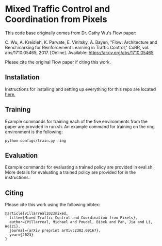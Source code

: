 # Mixed Traffic Control and Coordination from Pixels

This code base originally comes from Dr. Cathy Wu's Flow paper:

C. Wu, A. Kreidieh, K. Parvate, E. Vinitsky, A. Bayen, "Flow: Architecture and Benchmarking for Reinforcement Learning in Traffic Control," CoRR, vol. abs/1710.05465, 2017. [Online]. Available: https://arxiv.org/abs/1710.05465

Please cite the original Flow paper if citing this work.

## Installation

Instructions for installing and setting up everything for this repo are located [here.](https://docs.google.com/document/d/1Niz2ysr3W74fNFhhazhC540pEqdYxzkTznYa0d7TiiU/edit?usp=sharing)

## Training

Example commands for training each of the five environments from the paper are provided in run.sh. An example command for training on the ring environment is the following:

```
python configs/train.py ring
```

## Evaluation

Example commands for evaluating a trained policy are provided in eval.sh. More details for evaluating a trained policy are provided for in the instructions.

## Citing

Please cite this work using the following bibtex:
```
@article{villarreal2023mixed,
  title={Mixed Traffic Control and Coordination from Pixels},
  author={Villarreal, Michael and Poudel, Bibek and Pan, Jia and Li, Weizi},
  journal={arXiv preprint arXiv:2302.09167},
  year={2023}
}
```

